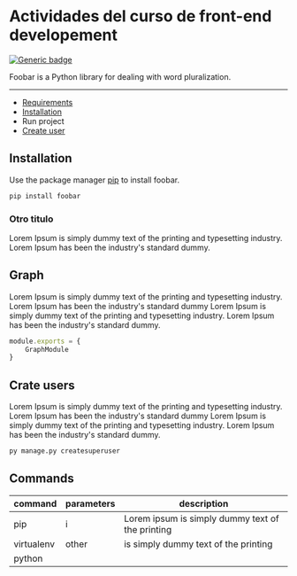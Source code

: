 # Actividades del curso de front-end developement
[![Generic badge](https://img.shields.io/badge/build%20C3%20(clang)-passing-<COLOR>.svg)](https://shields.io/)


Foobar is a Python library for dealing with word pluralization.
___

- [Requirements](docs/REQUIREMENTS.md)
- [Installation](#item1)
- Run project
- [Create user](#create-user)

<a name="item1"></a>
## Installation

Use the package manager [pip](https://pip.pypa.io/en/stable/) to install foobar.

```bash
pip install foobar
```

### Otro titulo
Lorem Ipsum is simply dummy text of the printing and typesetting industry. Lorem Ipsum has been the industry's standard dummy.

## Graph

Lorem Ipsum is simply dummy text of the printing and typesetting industry. Lorem Ipsum has been the industry's standard dummy Lorem Ipsum is simply dummy text of the printing and typesetting industry. Lorem Ipsum has been the industry's standard dummy.

```js
module.exports = {
    GraphModule
}
```

<a name="create-user"></a>
## Crate users

Lorem Ipsum is simply dummy text of the printing and typesetting industry. Lorem Ipsum has been the industry's standard dummy Lorem Ipsum is simply dummy text of the printing and typesetting industry. Lorem Ipsum has been the industry's standard dummy.

```bash
py manage.py createsuperuser
```

## Commands
command | parameters | description
--------|------------|------------
pip| i | Lorem ipsum is simply dummy text of the printing
virtualenv | other | is simply dummy text of the printing
python |